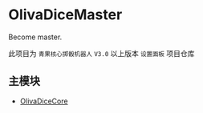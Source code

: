 # OlivaDiceMaster
Become master.

此项目为 `青果核心掷骰机器人` `V3.0` 以上版本 `设置面板` 项目仓库

## 主模块
- [OlivaDiceCore](https://github.com/OlivOS-Team/OlivaDiceCore)
